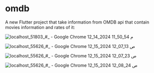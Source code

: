 # omdb

A new Flutter project that take information from OMDB api that contain movies  information and rates of it:


![‪localhost_51803_#_ - Google Chrome‬ 12_14_2024 11_50_54 م](https://github.com/user-attachments/assets/5d272698-e965-4352-9e39-f492de0d0b87)

![‪localhost_55626_#_ - Google Chrome‬ 12_15_2024 12_07_13 ص](https://github.com/user-attachments/assets/1d855a4c-32d4-4ed4-943c-09ebd639979b)

![‪localhost_55626_#_ - Google Chrome‬ 12_15_2024 12_07_23 ص](https://github.com/user-attachments/assets/e93c22e2-42a0-4b4e-994f-7d827047a877)

![‪localhost_55626_#_ - Google Chrome‬ 12_15_2024 12_08_24 ص](https://github.com/user-attachments/assets/fc1b9b2b-e255-4c2f-86a8-ab6887ce6252)
